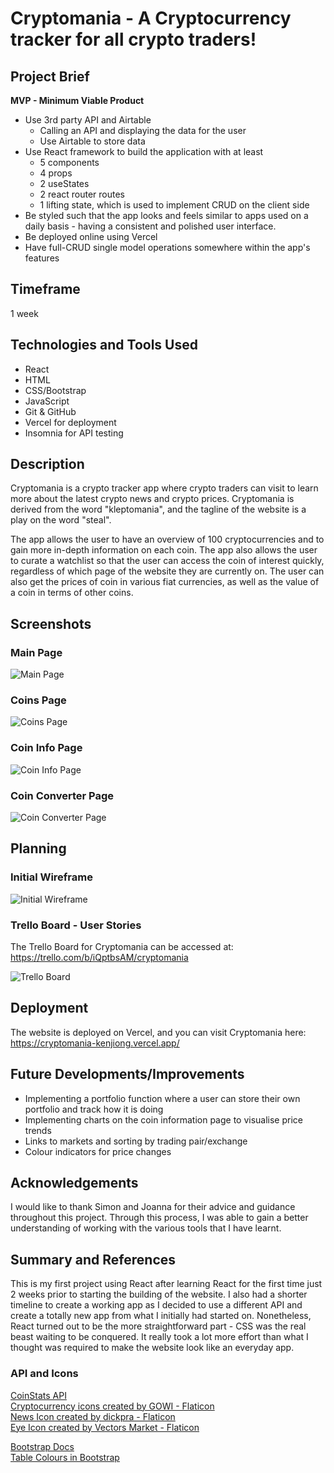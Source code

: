 # Cryptomania - A Cryptocurrency tracker for all crypto traders!

## Project Brief

**MVP - Minimum Viable Product**
- Use 3rd party API and Airtable
    - Calling an API and displaying the data for the user
    - Use Airtable to store data
- Use React framework to build the application with at least
    - 5 components
    - 4 props
    - 2 useStates
    - 2 react router routes
    - 1 lifting state, which is used to implement CRUD on the client side
- Be styled such that the app looks and feels similar to apps used on a daily basis - having a consistent and polished user interface.
- Be deployed online using Vercel
- Have full-CRUD single model operations somewhere within the app's features

## Timeframe
1 week

## Technologies and Tools Used
- React 
- HTML
- CSS/Bootstrap
- JavaScript
- Git & GitHub
- Vercel for deployment
- Insomnia for API testing

## Description
Cryptomania is a crypto tracker app where crypto traders can visit to learn more about the latest crypto news and crypto prices. Cryptomania is derived from the word "kleptomania", and the tagline of the website is a play on the word "steal".

The app allows the user to have an overview of 100 cryptocurrencies and to gain more in-depth information on each coin. The app also allows the user to curate a watchlist so that the user can access the coin of interest quickly, regardless of which page of the website they are currently on. The user can also get the prices of coin in various fiat currencies, as well as the value of a coin in terms of other coins.

## Screenshots

### Main Page
![Main Page](https://github.com/kenjiong/Cryptomania/assets/129886906/6fbae484-dd8c-4ad0-a848-1df1b7e1f565)

### Coins Page
![Coins Page](https://github.com/kenjiong/Cryptomania/assets/129886906/01d99b7f-beaa-41c0-af85-304c70e48545)

### Coin Info Page
![Coin Info Page](https://github.com/kenjiong/Cryptomania/assets/129886906/0801b664-b60f-462c-9da3-0fcb0136fd28)

### Coin Converter Page
![Coin Converter Page](https://github.com/kenjiong/Cryptomania/assets/129886906/88ba653a-cdd4-4513-a49f-ff6e0848de33)

## Planning

### Initial Wireframe
![Initial Wireframe](https://github.com/kenjiong/Cryptomania/assets/129886906/6eb53ade-7c67-4869-8a5a-8a02085b9e0b)

### Trello Board - User Stories

The Trello Board for Cryptomania can be accessed at:
https://trello.com/b/iQptbsAM/cryptomania

![Trello Board](https://github.com/kenjiong/Cryptomania/assets/129886906/ebfa439a-fce6-4cb7-a8a0-ddc2efd4fc47)

## Deployment
The website is deployed on Vercel, and you can visit Cryptomania here:
https://cryptomania-kenjiong.vercel.app/

## Future Developments/Improvements
- Implementing a portfolio function where a user can store their own portfolio and track how it is doing
- Implementing charts on the coin information page to visualise price trends
- Links to markets and sorting by trading pair/exchange
- Colour indicators for price changes

## Acknowledgements
I would like to thank Simon and Joanna for their advice and guidance throughout this project. Through this process, I was able to gain a better understanding of working with the various tools that I have learnt.

## Summary and References
This is my first project using React after learning React for the first time just 2 weeks prior to starting the building of the website. I also had a shorter timeline to create a working app as I decided to use a different API and create a totally new app from what I initially had started on. Nonetheless, React turned out to be the more straightforward part - CSS was the real beast waiting to be conquered. It really took a lot more effort than what I thought was required to make the website look like an everyday app.

### API and Icons
[CoinStats API](https://documenter.getpostman.com/view/5734027/RzZ6Hzr3)  
[Cryptocurrency icons created by GOWI - Flaticon](https://www.flaticon.com/free-icons/cryptocurrency)  
[News Icon created by dickpra - Flaticon](https://www.flaticon.com/free-icons/news)  
[Eye Icon created by Vectors Market - Flaticon](https://www.flaticon.com/free-icons/eye)  

[Bootstrap Docs](https://getbootstrap.com/docs/5.3/getting-started/introduction/)  
[Table Colours in Bootstrap](https://smartdevpreneur.com/the-ultimate-guide-to-bootstrap-table-color-5-examples/#Add_Custom_Bootstrap_Table_Background_Color)
##
